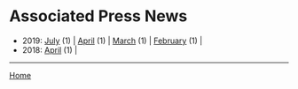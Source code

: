 # Associated Press News

  * 2019: 
      [July](./associated-press-news-2019-07.md) (1) | 
      [April](./associated-press-news-2019-04.md) (1) | 
      [March](./associated-press-news-2019-03.md) (1) | 
      [February](./associated-press-news-2019-02.md) (1) | 
  * 2018: 
      [April](./associated-press-news-2018-04.md) (1) | 

----

[Home](../)
